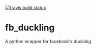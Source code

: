 [![travis build status](https://travis-ci.org/duckling-python-wrapper/fb_duckling)](https://travis-ci.org/duckling-python-wrapper/fb_duckling.svg?branch=master)
# fb_duckling

A python wrapper for facebook's duckling

